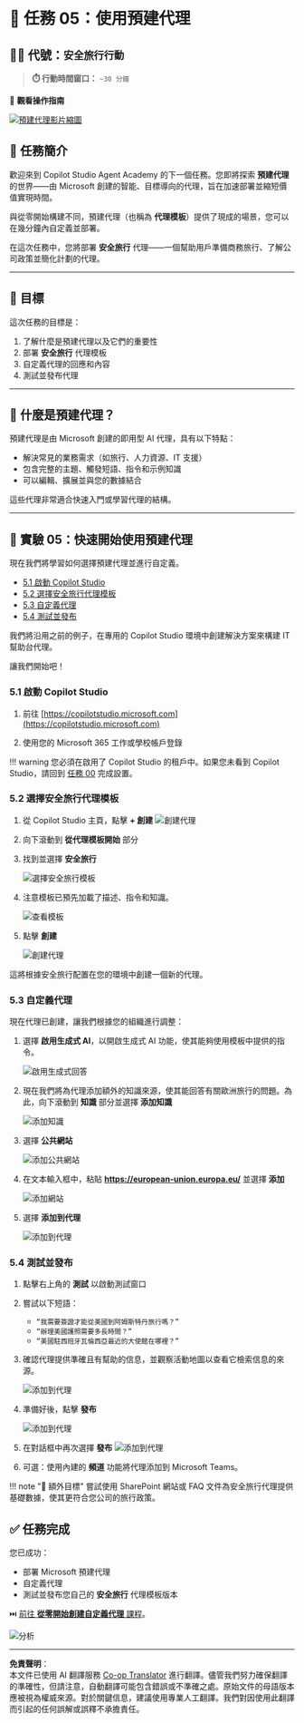 <!--
CO_OP_TRANSLATOR_METADATA:
{
  "original_hash": "8e2c64a7f9303e58329ec8bb468c80b4",
  "translation_date": "2025-10-22T19:43:22+00:00",
  "source_file": "docs/recruit/05-using-prebuilt-agents/README.md",
  "language_code": "tw"
}
-->
# 🧰 任務 05：使用預建代理  

## 🕵️‍♂️ 代號：`安全旅行行動`

> **⏱️ 行動時間窗口：** `~30 分鐘`

🎥 **觀看操作指南**

[![預建代理影片縮圖](../../../../../translated_images/video-thumbnail.234ee62d2e4e837a7401776b5f092e5d5819f46a2e2859a92654b38f1381789f.tw.jpg)](https://www.youtube.com/watch?v=NmXsx8WjWuM "在 YouTube 上觀看操作指南")

## 🎯 任務簡介

歡迎來到 Copilot Studio Agent Academy 的下一個任務。您即將探索 **預建代理** 的世界——由 Microsoft 創建的智能、目標導向的代理，旨在加速部署並縮短價值實現時間。

與從零開始構建不同，預建代理（也稱為 **代理模板**）提供了現成的場景，您可以在幾分鐘內自定義並部署。

在這次任務中，您將部署 **安全旅行** 代理——一個幫助用戶準備商務旅行、了解公司政策並簡化計劃的代理。

---

## 🧭 目標

這次任務的目標是：

1. 了解什麼是預建代理以及它們的重要性  
1. 部署 **安全旅行** 代理模板  
1. 自定義代理的回應和內容  
1. 測試並發布代理  

---

## 🧠 什麼是預建代理？

預建代理是由 Microsoft 創建的即用型 AI 代理，具有以下特點：

- 解決常見的業務需求（如旅行、人力資源、IT 支援）
- 包含完整的主題、觸發短語、指令和示例知識
- 可以編輯、擴展並與您的數據結合

這些代理非常適合快速入門或學習代理的結構。

---

## 🧪 實驗 05：快速開始使用預建代理

現在我們將學習如何選擇預建代理並進行自定義。

- [5.1 啟動 Copilot Studio](../../../../../docs/recruit/05-using-prebuilt-agents)
- [5.2 選擇安全旅行代理模板](../../../../../docs/recruit/05-using-prebuilt-agents)
- [5.3 自定義代理](../../../../../docs/recruit/05-using-prebuilt-agents)
- [5.4 測試並發布](../../../../../docs/recruit/05-using-prebuilt-agents)

我們將沿用之前的例子，在專用的 Copilot Studio 環境中創建解決方案來構建 IT 幫助台代理。

讓我們開始吧！

### 5.1 啟動 Copilot Studio

1. 前往 [https://copilotstudio.microsoft.com](https://copilotstudio.microsoft.com)

1. 使用您的 Microsoft 365 工作或學校帳戶登錄

!!! warning
    您必須在啟用了 Copilot Studio 的租戶中。如果您未看到 Copilot Studio，請回到 [任務 00](../00-course-setup/README.md) 完成設置。

### 5.2 選擇安全旅行代理模板

1. 從 Copilot Studio 主頁，點擊 **+ 創建**
    ![創建代理](../../../../../translated_images/create.ef22dd3e758823e9f17d69ef07c7db6fef8cbc00dd944ac65842bd3bd9f16efd.tw.png)

1. 向下滾動到 **從代理模板開始** 部分

1. 找到並選擇 **安全旅行**

    ![選擇安全旅行模板](../../../../../translated_images/choose_template.01c90e72076da7f14a9c93120dec6932b57a109a506823dd3b195d8f610afb07.tw.png)

1. 注意模板已預先加載了描述、指令和知識。

    ![查看模板](../../../../../translated_images/template-setup.0b2f5a8dd8c3e7e305d24461df3065a4ec435d3300df75287891830a9b91b974.tw.png)

1. 點擊 **創建**

    ![創建代理](../../../../../translated_images/create-agent-setup.3383d353508b5e33593bd2961c1fbea29568a49868356844ab4cffdad584a655.tw.png)

這將根據安全旅行配置在您的環境中創建一個新的代理。

### 5.3 自定義代理

現在代理已創建，讓我們根據您的組織進行調整：

1. 選擇 **啟用生成式 AI**，以開啟生成式 AI 功能，使其能夠使用模板中提供的指令。

    ![啟用生成式回答](../../../../../translated_images/gen-answers.7e91d692123771a60b0b944956472a1323857f61ffa2c32231f12eeb9bec341c.tw.png)

1. 現在我們將為代理添加額外的知識來源，使其能回答有關歐洲旅行的問題。為此，向下滾動到 **知識** 部分並選擇 **添加知識**

    ![添加知識](../../../../../translated_images/knowledge.d85f70ad6cffe8700b2f33f76633c1c37ce45a960a33e42b3b48eca2759449b5.tw.png)

1. 選擇 **公共網站**

    ![添加公共網站](../../../../../translated_images/public-website.cb547b2284c409058bbe7e0a46e503f2368911b0781eec530b9ae63cd174e0b9.tw.png)

1. 在文本輸入框中，粘貼 **<https://european-union.europa.eu/>** 並選擇 **添加**

    ![添加網站](../../../../../translated_images/paste-add.bb80b0f0f9bcd47dfbf00ebcb0a5386fa892be795c2eee74a8348c0d2a6ab5ae.tw.png)

1. 選擇 **添加到代理**

    ![添加到代理](../../../../../translated_images/add-to-agent.f139c87c5a79ddaa1eef244a93f76c6451c1374dbbf189c23ce24c49a65d6073.tw.png)

### 5.4 測試並發布

1. 點擊右上角的 **測試** 以啟動測試窗口  

1. 嘗試以下短語：

    - `“我需要簽證才能從美國到阿姆斯特丹旅行嗎？”`
    - `“辦理美國護照需要多長時間？”`
    - `“美國駐西班牙瓦倫西亞最近的大使館在哪裡？”`

1. 確認代理提供準確且有幫助的信息，並觀察活動地圖以查看它檢索信息的來源。

    ![添加到代理](../../../../../translated_images/response-passport.e91b05c561f49cf5edbbdc6d7a61fffdcc4ad3d413bd17b09cca3f521a578be8.tw.png)

1. 準備好後，點擊 **發布**

    ![添加到代理](../../../../../translated_images/publish-1.0685cfdf10e365ee58a8d0160c5bab81aef8fa5fbd2eb65535d568f611532637.tw.png)

1. 在對話框中再次選擇 **發布**
    ![添加到代理](../../../../../translated_images/publish-2.9c3964d72347088eeaaf8c137921d5b67c9962bce0ad067f89e8999f75299aa2.tw.png)

1. 可選：使用內建的 **頻道** 功能將代理添加到 Microsoft Teams。

!!! note "🧳 額外目標"
    嘗試使用 SharePoint 網站或 FAQ 文件為安全旅行代理提供基礎數據，使其更符合您公司的旅行政策。

## ✅ 任務完成

您已成功：

- 部署 Microsoft 預建代理  
- 自定義代理
- 測試並發布您自己的 **安全旅行** 代理模板版本

⏭️ [前往 **從零開始創建自定義代理** 課程](../06-create-agent-from-conversation/README.md)。

<!-- markdownlint-disable-next-line MD033 -->
<img src="https://m365-visitor-stats.azurewebsites.net/agent-academy/recruit/05-using-prebuilt-agents" alt="分析" />

---

**免責聲明**：  
本文件已使用 AI 翻譯服務 [Co-op Translator](https://github.com/Azure/co-op-translator) 進行翻譯。儘管我們努力確保翻譯的準確性，但請注意，自動翻譯可能包含錯誤或不準確之處。原始文件的母語版本應被視為權威來源。對於關鍵信息，建議使用專業人工翻譯。我們對因使用此翻譯而引起的任何誤解或誤釋不承擔責任。
